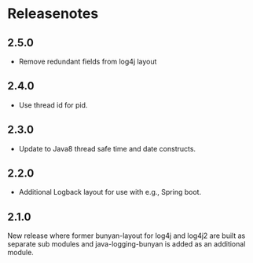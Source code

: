 # Releasenotes

## 2.5.0

* Remove redundant fields from log4j layout

## 2.4.0

* Use thread id for pid.

## 2.3.0

* Update to Java8 thread safe time and date constructs.

## 2.2.0

* Additional Logback layout for use with e.g., Spring boot.

## 2.1.0

New release where former bunyan-layout for log4j and log4j2 are built as
separate sub modules and java-logging-bunyan is added as an additional
module.

